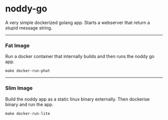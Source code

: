 # noddy-go

A very simple dockerized golang app. Starts a webserver that return a stupid message string.

---

### Fat Image

Run a docker container that internally builds and then runs the noddy go app.

```
make docker-run-phat
```

---

### Slim Image

Build the noddy app as a static linux binary externally. Then dockerise binary and run the app. 

```
make docker-run-lite
```
